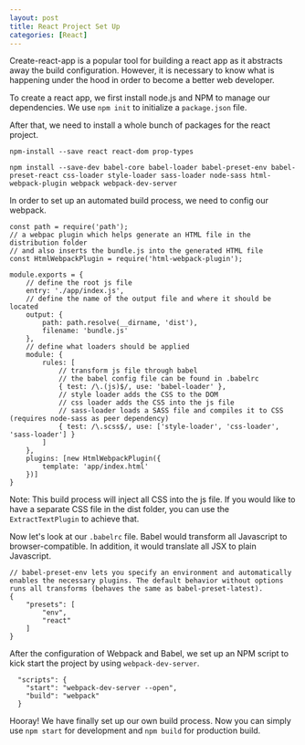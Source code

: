 ```yaml
---
layout: post
title: React Project Set Up
categories: [React]
---
```


Create-react-app is a popular tool for building a react app as it abstracts away the build configuration. However, it is necessary to know what is happening under the hood in order to become a better web developer.

To create a react app, we first install node.js and NPM to manage our dependencies. We use `npm init` to initialize a `package.json` file.

After that, we need to install a whole bunch of packages for the react project.

```
npm-install --save react react-dom prop-types

npm install --save-dev babel-core babel-loader babel-preset-env babel-preset-react css-loader style-loader sass-loader node-sass html-webpack-plugin webpack webpack-dev-server
```

In order to set up an automated build process, we need to config our webpack.

```
const path = require('path');
// a webpac plugin which helps generate an HTML file in the distribution folder
// and also inserts the bundle.js into the generated HTML file 
const HtmlWebpackPlugin = require('html-webpack-plugin');

module.exports = {
	// define the root js file
	entry: './app/index.js',
	// define the name of the output file and where it should be located
	output: {
		path: path.resolve(__dirname, 'dist'),
		filename: 'bundle.js'
	},
	// define what loaders should be applied
	module: {
		rules: [
			// transform js file through babel
			// the babel config file can be found in .babelrc
			{ test: /\.(js)$/, use: 'babel-loader' },
			// style loader adds the CSS to the DOM
			// css loader adds the CSS into the js file 
			// sass-loader loads a SASS file and compiles it to CSS (requires node-sass as peer dependency)
			{ test: /\.scss$/, use: ['style-loader', 'css-loader', 'sass-loader'] }
		]
	},
	plugins: [new HtmlWebpackPlugin({
		template: 'app/index.html'
	})]
}
```

Note: This build process will inject all CSS into the js file. If you would like to have a separate CSS file in the dist folder, you can use the `ExtractTextPlugin` to achieve that.

Now let's look at our `.babelrc` file. Babel would transform all Javascript to browser-compatible. In addition, it would translate all JSX to plain Javascript.

```
// babel-preset-env lets you specify an environment and automatically enables the necessary plugins. The default behavior without options runs all transforms (behaves the same as babel-preset-latest).
{
	"presets": [
		"env",
		"react"
	]
}
```

After the configuration of Webpack and Babel, we set up an NPM script to kick start the project by using `webpack-dev-server`.

```
  "scripts": {
    "start": "webpack-dev-server --open",
    "build": "webpack"
  }
```

Hooray! We have finally set up our own build process. Now you can simply use `npm start` for development and `npm build` for production build.

